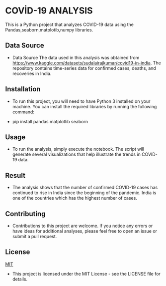 
# COVİD-19 ANALYSIS 

This is a Python project that analyzes COVID-19 data using the Pandas,seaborn,matplotib,numpy libraries.



## Data Source

 - Data Source The data used in this analysis was obtained from https://www.kaggle.com/datasets/sudalairajkumar/covid19-in-india. The repository contains time-series data for confirmed cases, deaths, and recoveries in India.


## Installation

- To run this project, you will need to have Python 3 installed on your machine. You can install the required libraries by running the following command:


- pip install pandas matplotlib seaborn
    
## Usage 
- To run the analysis, simply execute the notebook. The script will generate several visualizations that help illustrate the trends in COVID-19 data.
## Result

- The analysis shows that the number of confirmed COVID-19 cases has continued to rise in India since the beginning of the pandemic. India is one of the countries which has the highest number of cases. 
## Contributing

- Contributions to this project are welcome. If you notice any errors or have ideas for additional analyses, please feel free to open an issue or submit a pull request.


## License
[MIT](https://choosealicense.com/licenses/mit/)
- This project is licensed under the MIT License - see the LICENSE file for details.


